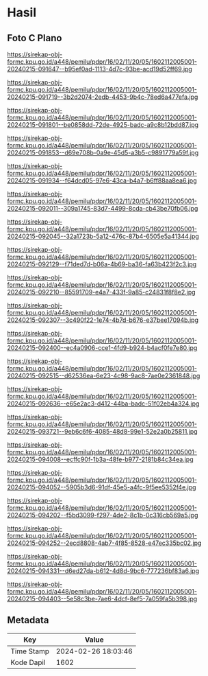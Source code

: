 # Hasil

## Foto C Plano

https://sirekap-obj-formc.kpu.go.id/a448/pemilu/pdpr/16/02/11/20/05/1602112005001-20240215-091647--b95ef0ad-1113-4d7c-93be-acd19d52ff69.jpg

https://sirekap-obj-formc.kpu.go.id/a448/pemilu/pdpr/16/02/11/20/05/1602112005001-20240215-091719--3b2d2074-2edb-4453-9b4c-78ed6a477efa.jpg

https://sirekap-obj-formc.kpu.go.id/a448/pemilu/pdpr/16/02/11/20/05/1602112005001-20240215-091801--be0858dd-72de-4925-badc-a9c8b12bdd87.jpg

https://sirekap-obj-formc.kpu.go.id/a448/pemilu/pdpr/16/02/11/20/05/1602112005001-20240215-091853--d69e708b-0a9e-45d5-a3b5-c9891779a59f.jpg

https://sirekap-obj-formc.kpu.go.id/a448/pemilu/pdpr/16/02/11/20/05/1602112005001-20240215-091934--f64dcd05-97e6-43ca-b4a7-b6ff88aa8ea6.jpg

https://sirekap-obj-formc.kpu.go.id/a448/pemilu/pdpr/16/02/11/20/05/1602112005001-20240215-092011--309a1745-83d7-4499-8cda-cb43be70fb06.jpg

https://sirekap-obj-formc.kpu.go.id/a448/pemilu/pdpr/16/02/11/20/05/1602112005001-20240215-092045--32a1723b-5a12-476c-87b4-6505e5a41344.jpg

https://sirekap-obj-formc.kpu.go.id/a448/pemilu/pdpr/16/02/11/20/05/1602112005001-20240215-092129--f71ded7d-b06a-4b69-ba36-fa63b423f2c3.jpg

https://sirekap-obj-formc.kpu.go.id/a448/pemilu/pdpr/16/02/11/20/05/1602112005001-20240215-092210--85591709-e4a7-433f-9a85-c24831f8f8e2.jpg

https://sirekap-obj-formc.kpu.go.id/a448/pemilu/pdpr/16/02/11/20/05/1602112005001-20240215-092307--3c490f22-1e74-4b7d-b676-e37bee17094b.jpg

https://sirekap-obj-formc.kpu.go.id/a448/pemilu/pdpr/16/02/11/20/05/1602112005001-20240215-092400--ec4a0906-cce1-4fd9-b924-b4acf0fe7e80.jpg

https://sirekap-obj-formc.kpu.go.id/a448/pemilu/pdpr/16/02/11/20/05/1602112005001-20240215-092515--d62536ea-6e23-4c98-9ac8-7ae0e2361848.jpg

https://sirekap-obj-formc.kpu.go.id/a448/pemilu/pdpr/16/02/11/20/05/1602112005001-20240215-092636--e65e2ac3-d412-44ba-badc-51f02eb4a324.jpg

https://sirekap-obj-formc.kpu.go.id/a448/pemilu/pdpr/16/02/11/20/05/1602112005001-20240215-093721--9eb6c6f6-4085-48d8-99e1-52e2a0b25811.jpg

https://sirekap-obj-formc.kpu.go.id/a448/pemilu/pdpr/16/02/11/20/05/1602112005001-20240215-094008--ecffc90f-1b3a-48fe-b977-2181b84c34ea.jpg

https://sirekap-obj-formc.kpu.go.id/a448/pemilu/pdpr/16/02/11/20/05/1602112005001-20240215-094052--5905b3d6-91df-45e5-a4fc-9f5ee5352f4e.jpg

https://sirekap-obj-formc.kpu.go.id/a448/pemilu/pdpr/16/02/11/20/05/1602112005001-20240215-094202--f5bd3099-f297-4de2-8c1b-0c316cb569a5.jpg

https://sirekap-obj-formc.kpu.go.id/a448/pemilu/pdpr/16/02/11/20/05/1602112005001-20240215-094252--2ecd8808-4ab7-4f85-8528-e47ec335bc02.jpg

https://sirekap-obj-formc.kpu.go.id/a448/pemilu/pdpr/16/02/11/20/05/1602112005001-20240215-094331--d6ed27da-b612-4d8d-9bc6-777236bf83a6.jpg

https://sirekap-obj-formc.kpu.go.id/a448/pemilu/pdpr/16/02/11/20/05/1602112005001-20240215-094403--5e58c3be-7ae6-4dcf-8ef5-7a059fa5b398.jpg


## Metadata

| Key        | Value               |
| ---------- | ------------------- |
| Time Stamp | 2024-02-26 18:03:46 |
| Kode Dapil | 1602                |



